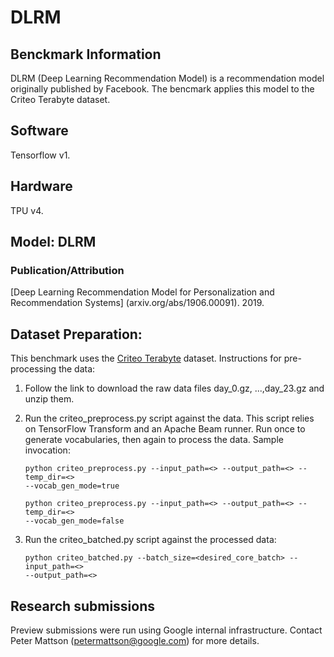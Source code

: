 # DLRM

## Benckmark Information

DLRM (Deep Learning Recommendation Model) is a recommendation model originally
published by Facebook. The bencmark applies this model to the Criteo Terabyte
dataset.

## Software

Tensorflow v1.

## Hardware
TPU v4.

## Model: DLRM
### Publication/Attribution

[Deep Learning Recommendation Model for Personalization and Recommendation Systems]
(arxiv.org/abs/1906.00091). 2019.

## Dataset Preparation:
This benchmark uses the [Criteo
Terabyte](https://labs.criteo.com/2013/12/download-terabyte-click-logs/)
dataset.  Instructions for pre-processing the data:

1. Follow the link to download the raw data files day_0.gz, ...,day_23.gz and
   unzip them.

2. Run the criteo_preprocess.py script against the data. This script relies on
   TensorFlow Transform and an Apache Beam runner. Run once to generate
   vocabularies, then again to process the data. Sample invocation:

   ```shell
   python criteo_preprocess.py --input_path=<> --output_path=<> --temp_dir=<>
   --vocab_gen_mode=true
   ```

   ```shell
   python criteo_preprocess.py --input_path=<> --output_path=<> --temp_dir=<>
   --vocab_gen_mode=false
   ```

3. Run the criteo_batched.py script against the processed data:

   ```shell
   python criteo_batched.py --batch_size=<desired_core_batch> --input_path=<>
   --output_path=<>
   ```


## Research submissions

Preview submissions were run using Google internal infrastructure.
Contact Peter Mattson (petermattson@google.com) for more details.
